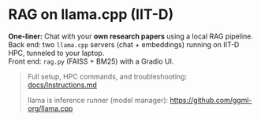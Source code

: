 # RAG on llama.cpp (IIT-D)

**One-liner:** Chat with your **own research papers** using a local RAG pipeline.  
Back end: two `llama.cpp` servers (chat + embeddings) running on IIT-D HPC, tunneled to your laptop.  
Front end: `rag.py` (FAISS + BM25) with a Gradio UI.

> Full setup, HPC commands, and troubleshooting: [docs/Instructions.md](docs/Instructions.md)
> 
> llama is inference runner (model manager): https://github.com/ggml-org/llama.cpp

